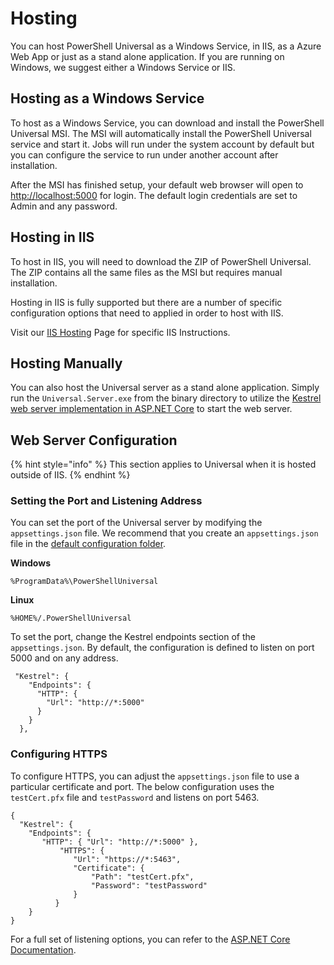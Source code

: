 # Hosting

You can host PowerShell Universal as a Windows Service, in IIS, as a Azure Web App or just as a stand alone application. If you are running on Windows, we suggest either a Windows Service or IIS.

## Hosting as a Windows Service

To host as a Windows Service, you can download and install the PowerShell Universal MSI. The MSI will automatically install the PowerShell Universal service and start it. Jobs will run under the system account by default but you can configure the service to run under another account after installation.

After the MSI has finished setup, your default web browser will open to [http://localhost:5000](http://localhost:5000) for login. The default login credentials are set to Admin and any password.

## Hosting in IIS

To host in IIS, you will need to download the ZIP of PowerShell Universal. The ZIP contains all the same files as the MSI but requires manual installation.

Hosting in IIS is fully supported but there are a number of specific configuration options that need to applied in order to host with IIS.

Visit our [IIS Hosting](hosting-iis.md) Page for specific IIS Instructions.

## Hosting Manually

You can also host the Universal server as a stand alone application. Simply run the `Universal.Server.exe` from the binary directory to utilize the [Kestrel web server implementation in ASP.NET Core](https://docs.microsoft.com/en-us/aspnet/core/fundamentals/servers/kestrel?view=aspnetcore-3.1) to start the web server.

## Web Server Configuration 

{% hint style="info" %}
This section applies to Universal when it is hosted outside of IIS. 
{% endhint %}

### Setting the Port and Listening Address

You can set the port of the Universal server by modifying the `appsettings.json` file. We recommend that you create an `appsettings.json` file in the [default configuration folder](https://docs.ironmansoftware.com/config/settings).

**Windows** 

`%ProgramData%\PowerShellUniversal`

**Linux** 

`%HOME%/.PowerShellUniversal`

To set the port, change the Kestrel endpoints section of the `appsettings.json`. By default, the configuration is defined to listen on port 5000 and on any address. 

```text
 "Kestrel": {
    "Endpoints": {
      "HTTP": {
        "Url": "http://*:5000"
      }
    }
  },
```

### Configuring HTTPS

To configure HTTPS, you can adjust the `appsettings.json` file to use a particular certificate and port. The below configuration uses the `testCert.pfx` file and `testPassword` and listens on port 5463. 

```text
{
  "Kestrel": {
	"Endpoints": {
	   "HTTP": { "Url": "http://*:5000" },
           "HTTPS": {
              "Url": "https://*:5463",
              "Certificate": {
                  "Path": "testCert.pfx",
                  "Password": "testPassword"
              }
          }
    }
}
```

For a full set of listening options, you can refer to the [ASP.NET Core Documentation](https://docs.microsoft.com/en-us/aspnet/core/fundamentals/servers/kestrel?view=aspnetcore-3.1#listenoptionsusehttps).

